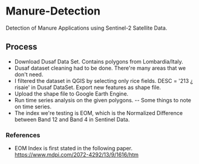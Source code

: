 # Manure-Detection
Detection of Manure Applications using Sentinel-2 Satellite Data.

## Process

- Download Dusaf Data Set. Contains polygons from Lombardia/Italy. 
- Dusaf dataset cleaning had to be done. There're many areas that we don't need. 
- I filtered the dataset in QGIS by selecting only rice fields. DESC = '213 ¿ risaie' in Dusaf DataSet. Export new features as shape file.
- Upload the shape file to Google Earth Engine.
- Run time series analysis on the given polygons. 
-- Some things to note on time series.
- The index we're testing is EOM, which is the Normalized Difference between Band 12 and Band 4 in Sentinel Data.

### References

- EOM Index is first stated in the following paper. https://www.mdpi.com/2072-4292/13/9/1616/htm
